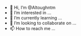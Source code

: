 - 👋 Hi, I’m @Altoughntm
- 👀 I’m interested in ...
- 🌱 I’m currently learning ...
- 💞️ I’m looking to collaborate on ...
- 📫 How to reach me ...

<!---
Altoughntm/Altoughntm is a ✨ special ✨ repository because its `README.md` (this file) appears on your GitHub profile.
You can click the Preview link to take a look at your changes.
--->
